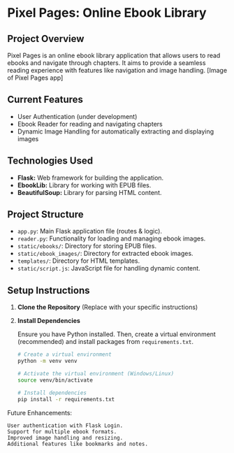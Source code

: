 # Pixel Pages: Online Ebook Library

## Project Overview

Pixel Pages is an online ebook library application that allows users to read ebooks and navigate through chapters. It aims to provide a seamless reading experience with features like navigation and image handling. [Image of Pixel Pages app]

## Current Features

* User Authentication (under development)
* Ebook Reader for reading and navigating chapters
* Dynamic Image Handling for automatically extracting and displaying images

## Technologies Used

* **Flask:** Web framework for building the application.
* **EbookLib:** Library for working with EPUB files.
* **BeautifulSoup:** Library for parsing HTML content.

## Project Structure

* `app.py`: Main Flask application file (routes & logic).
* `reader.py`: Functionality for loading and managing ebook images.
* `static/ebooks/`: Directory for storing EPUB files.
* `static/ebook_images/`: Directory for extracted ebook images.
* `templates/`: Directory for HTML templates.
* `static/script.js`: JavaScript file for handling dynamic content.

## Setup Instructions

1. **Clone the Repository** 
   (Replace with your specific instructions)

2. **Install Dependencies**

   Ensure you have Python installed. Then, create a virtual environment (recommended) and install packages from `requirements.txt`.

   ```bash
   # Create a virtual environment
   python -m venv venv

   # Activate the virtual environment (Windows/Linux)
   source venv/bin/activate

   # Install dependencies
   pip install -r requirements.txt

Future Enhancements:

    User authentication with Flask Login.
    Support for multiple ebook formats.
    Improved image handling and resizing.
    Additional features like bookmarks and notes.
